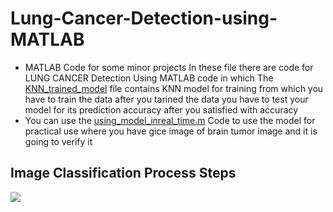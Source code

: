 # Lung-Cancer-Detection-using-MATLAB

- MATLAB Code for some minor projects In these file there are code for LUNG CANCER Detection Using MATLAB code in which The [KNN_trained_model](https://github.com/Rasheed-007/Lung-CSncer-Detection-using-MATLAB/blob/ca44e3c6cce0bddd3d8183d8db2a444ee6fca513/KNN_trained_model.m) file contains KNN model for training from which you have to train the data after you tarined the data you have to test your model for its prediction accuracy after you satisfied with accuracy
- You can use the [using_model_inreal_time.m](https://github.com/Rasheed-007/Lung-CSncer-Detection-using-MATLAB/blob/99a53bb790bb2b2109abfdcf32bcfea923cd9fde/using_model_inreal_time.m) Code to use the model for practical use where you have gice image of brain tumor image and it is going to verify it

## Image Classification Process Steps
 
 ![](https://github.com/Rasheed-007/Lung-Cancer-Detection-using-MATLAB/blob/4de6e791fd1fd418544c54f02b42c0e151e4b647/lung_cancer_detection.jpg)
